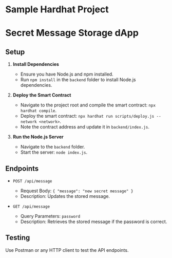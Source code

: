 # Sample Hardhat Project

# Secret Message Storage dApp

## Setup

1. **Install Dependencies**
   - Ensure you have Node.js and npm installed.
   - Run `npm install` in the `backend` folder to install Node.js dependencies.

2. **Deploy the Smart Contract**
   - Navigate to the project root and compile the smart contract: `npx hardhat compile`.
   - Deploy the smart contract: `npx hardhat run scripts/deploy.js --network <network>`.
   - Note the contract address and update it in `backend/index.js`.

3. **Run the Node.js Server**
   - Navigate to the `backend` folder.
   - Start the server: `node index.js`.

## Endpoints

- `POST /api/message`
  - Request Body: `{ "message": "new secret message" }`
  - Description: Updates the stored message.

- `GET /api/message`
  - Query Parameters: `password`
  - Description: Retrieves the stored message if the password is correct.

## Testing

Use Postman or any HTTP client to test the API endpoints.

